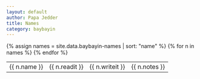 ```yaml
---
layout: default
author: Papa Jedder
title: Names
category: baybayin
---
```



<table>
{% assign names = site.data.baybayin-names | sort: "name" %}
{% for n in names  %} 
<tr>
  <td>{{ n.name }}</td>
  <td>{{ n.readit }}</td>
  <td>{{ n.writeit }}</td>
  <td>{{ n.notes }}</td>
 </tr>
{% endfor %}
  
</table>
